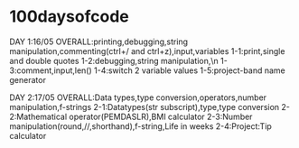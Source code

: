 # 100daysofcode

DAY 1:16/05
    OVERALL:printing,debugging,string manipulation,commenting(ctrl+/ and ctrl+z),input,variables
    1-1:print,single and double quotes
    1-2:debugging,string manipulation,\n
    1-3:comment,input,len()
    1-4:switch 2 variable values
    1-5:project-band name generator
    
DAY 2:17/05
    OVERALL:Data types,type conversion,operators,number manipulation,f-strings
    2-1:Datatypes(str subscript),type,type conversion
    2-2:Mathematical operator(PEMDASLR),BMI calculator
    2-3:Number manipulation(round,//,shorthand),f-string,Life in weeks 
    2-4:Project:Tip calculator
